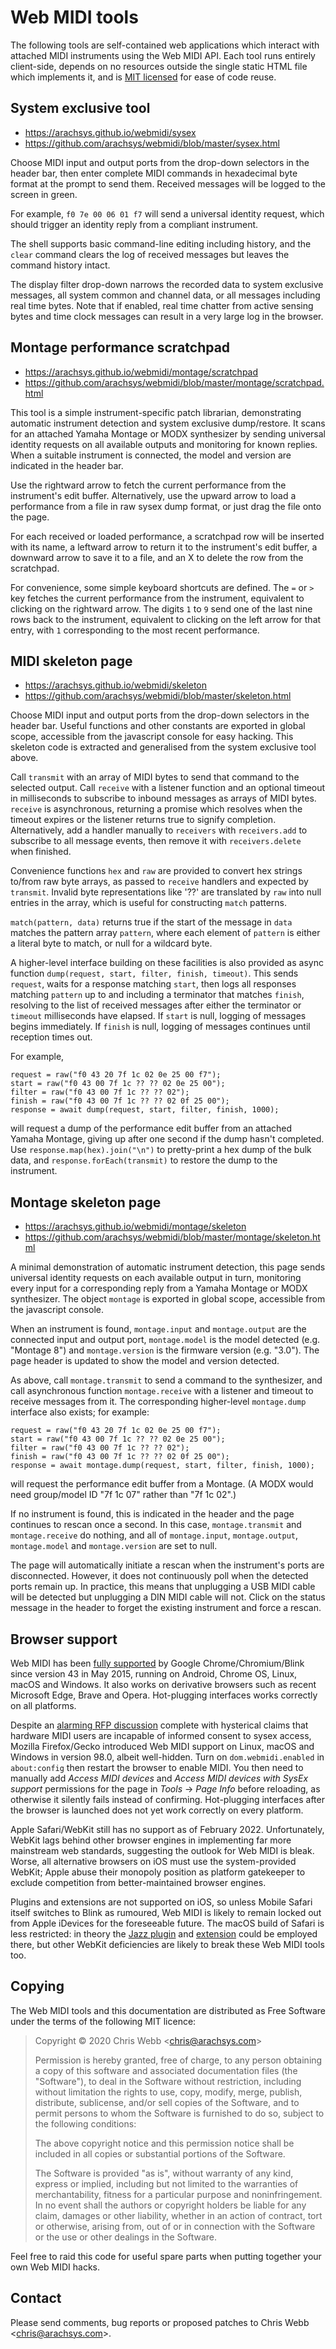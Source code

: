 # Web MIDI tools

The following tools are self-contained web applications which interact with
attached MIDI instruments using the Web MIDI API. Each tool runs entirely
client-side, depends on no resources outside the single static HTML file
which implements it, and is [MIT licensed](#copying) for ease of code reuse.


## System exclusive tool

- <https://arachsys.github.io/webmidi/sysex>
- <https://github.com/arachsys/webmidi/blob/master/sysex.html>

Choose MIDI input and output ports from the drop-down selectors in the
header bar, then enter complete MIDI commands in hexadecimal byte format at
the prompt to send them. Received messages will be logged to the screen in
green.

For example, `f0 7e 00 06 01 f7` will send a universal identity request,
which should trigger an identity reply from a compliant instrument.

The shell supports basic command-line editing including history, and the
`clear` command clears the log of received messages but leaves the command
history intact.

The display filter drop-down narrows the recorded data to system exclusive
messages, all system common and channel data, or all messages including real
time bytes. Note that if enabled, real time chatter from active sensing
bytes and time clock messages can result in a very large log in the browser.


## Montage performance scratchpad

- <https://arachsys.github.io/webmidi/montage/scratchpad>
- <https://github.com/arachsys/webmidi/blob/master/montage/scratchpad.html>

This tool is a simple instrument-specific patch librarian, demonstrating
automatic instrument detection and system exclusive dump/restore. It scans
for an attached Yamaha Montage or MODX synthesizer by sending universal
identity requests on all available outputs and monitoring for known replies.
When a suitable instrument is connected, the model and version are indicated
in the header bar.

Use the rightward arrow to fetch the current performance from the
instrument's edit buffer. Alternatively, use the upward arrow to load a
performance from a file in raw sysex dump format, or just drag the file onto
the page.

For each received or loaded performance, a scratchpad row will be inserted
with its name, a leftward arrow to return it to the instrument's edit
buffer, a downward arrow to save it to a file, and an X to delete the row
from the scratchpad.

For convenience, some simple keyboard shortcuts are defined. The `=` or `>`
key fetches the current performance from the instrument, equivalent to
clicking on the rightward arrow. The digits `1` to `9` send one of the last
nine rows back to the instrument, equivalent to clicking on the left arrow
for that entry, with `1` corresponding to the most recent performance.


## MIDI skeleton page

- <https://arachsys.github.io/webmidi/skeleton>
- <https://github.com/arachsys/webmidi/blob/master/skeleton.html>

Choose MIDI input and output ports from the drop-down selectors in the
header bar. Useful functions and other constants are exported in global
scope, accessible from the javascript console for easy hacking. This
skeleton code is extracted and generalised from the system exclusive tool
above.

Call `transmit` with an array of MIDI bytes to send that command to the
selected output. Call `receive` with a listener function and an optional
timeout in milliseconds to subscribe to inbound messages as arrays of MIDI
bytes. `receive` is asynchronous, returning a promise which resolves when
the timeout expires or the listener returns true to signify completion.
Alternatively, add a handler manually to `receivers` with `receivers.add` to
subscribe to all message events, then remove it with `receivers.delete` when
finished.

Convenience functions `hex` and `raw` are provided to convert hex strings
to/from raw byte arrays, as passed to `receive` handlers and expected by
`transmit`. Invalid byte representations like '??' are translated by `raw`
into null entries in the array, which is useful for constructing `match`
patterns.

`match(pattern, data)` returns true if the start of the message in `data`
matches the pattern array `pattern`, where each element of `pattern` is
either a literal byte to match, or null for a wildcard byte.

A higher-level interface building on these facilities is also provided as
async function `dump(request, start, filter, finish, timeout)`. This sends
`request`, waits for a response matching `start`, then logs all responses
matching `pattern` up to and including a terminator that matches `finish`,
resolving to the list of received messages after either the terminator or
`timeout` milliseconds have elapsed. If `start` is null, logging of messages
begins immediately. If `finish` is null, logging of messages continues until
reception times out.

For example,

    request = raw("f0 43 20 7f 1c 02 0e 25 00 f7");
    start = raw("f0 43 00 7f 1c ?? ?? 02 0e 25 00");
    filter = raw("f0 43 00 7f 1c ?? ?? 02");
    finish = raw("f0 43 00 7f 1c ?? ?? 02 0f 25 00");
    response = await dump(request, start, filter, finish, 1000);

will request a dump of the performance edit buffer from an attached Yamaha
Montage, giving up after one second if the dump hasn't completed. Use
`response.map(hex).join("\n")` to pretty-print a hex dump of the bulk data,
and `response.forEach(transmit)` to restore the dump to the instrument.


## Montage skeleton page

- <https://arachsys.github.io/webmidi/montage/skeleton>
- <https://github.com/arachsys/webmidi/blob/master/montage/skeleton.html>

A minimal demonstration of automatic instrument detection, this page sends
universal identity requests on each available output in turn, monitoring
every input for a corresponding reply from a Yamaha Montage or MODX
synthesizer. The object `montage` is exported in global scope, accessible
from the javascript console.

When an instrument is found, `montage.input` and `montage.output` are the
connected input and output port, `montage.model` is the model detected (e.g.
"Montage 8") and `montage.version` is the firmware version (e.g. "3.0"). The
page header is updated to show the model and version detected.

As above, call `montage.transmit` to send a command to the synthesizer, and
call asynchronous function `montage.receive` with a listener and timeout to
receive messages from it. The corresponding higher-level `montage.dump`
interface also exists; for example:

    request = raw("f0 43 20 7f 1c 02 0e 25 00 f7");
    start = raw("f0 43 00 7f 1c ?? ?? 02 0e 25 00");
    filter = raw("f0 43 00 7f 1c ?? ?? 02");
    finish = raw("f0 43 00 7f 1c ?? ?? 02 0f 25 00");
    response = await montage.dump(request, start, filter, finish, 1000);

will request the performance edit buffer from a Montage. (A MODX would need
group/model ID "7f 1c 07" rather than "7f 1c 02".)

If no instrument is found, this is indicated in the header and the page
continues to rescan once a second. In this case, `montage.transmit` and
`montage.receive` do nothing, and all of `montage.input`, `montage.output`,
`montage.model` and `montage.version` are set to null.

The page will automatically initiate a rescan when the instrument's ports
are disconnected. However, it does not continuously poll when the detected
ports remain up. In practice, this means that unplugging a USB MIDI cable
will be detected but unplugging a DIN MIDI cable will not. Click on the
status message in the header to forget the existing instrument and force a
rescan.


## Browser support

Web MIDI has been [fully supported][1] by Google Chrome/Chromium/Blink since
version 43 in May 2015, running on Android, Chrome OS, Linux, macOS and
Windows. It also works on derivative browsers such as recent Microsoft Edge,
Brave and Opera. Hot-plugging interfaces works correctly on all platforms.

Despite an [alarming RFP discussion][2] complete with hysterical claims that
hardware MIDI users are incapable of informed consent to sysex access,
Mozilla Firefox/Gecko introduced Web MIDI support on Linux, macOS and
Windows in version 98.0, albeit well-hidden. Turn on `dom.webmidi.enabled`
in `about:config` then restart the browser to enable MIDI. You then need to
manually add *Access MIDI devices* and *Access MIDI devices with SysEx
support* permissions for the page in *Tools* -> *Page Info* before
reloading, as otherwise it silently fails instead of confirming.
Hot-plugging interfaces after the browser is launched does not yet work
correctly on every platform.

Apple Safari/WebKit still has no support as of February 2022. Unfortunately,
WebKit lags behind other browser engines in implementing far more mainstream
web standards, suggesting the outlook for Web MIDI is bleak. Worse, all
alternative browsers on iOS must use the system-provided WebKit; Apple abuse
their monopoly position as platform gatekeeper to exclude competition from
better-maintained browser engines.

Plugins and extensions are not supported on iOS, so unless Mobile Safari
itself switches to Blink as rumoured, Web MIDI is likely to remain locked
out from Apple iDevices for the foreseeable future. The macOS build of
Safari is less restricted: in theory the [Jazz plugin][3] and [extension][4]
could be employed there, but other WebKit deficiencies are likely to break
these Web MIDI tools too.

[1]: https://www.chromestatus.com/feature/4923613069180928
[2]: https://github.com/mozilla/standards-positions/issues/58
[3]: https://jazz-soft.net/download/Jazz-Plugin/
[4]: https://jazz-soft.net/download/web-midi/


## Copying

The Web MIDI tools and this documentation are distributed as Free Software
under the terms of the following MIT licence:

> Copyright &copy; 2020 Chris Webb \<chris@arachsys.com>
>
> Permission is hereby granted, free of charge, to any person obtaining a
> copy of this software and associated documentation files (the "Software"),
> to deal in the Software without restriction, including without limitation
> the rights to use, copy, modify, merge, publish, distribute, sublicense,
> and/or sell copies of the Software, and to permit persons to whom the
> Software is furnished to do so, subject to the following conditions:
>
> The above copyright notice and this permission notice shall be included in
> all copies or substantial portions of the Software.
>
> The Software is provided "as is", without warranty of any kind, express or
> implied, including but not limited to the warranties of merchantability,
> fitness for a particular purpose and noninfringement. In no event shall
> the authors or copyright holders be liable for any claim,  damages or
> other liability, whether in an action of contract, tort or otherwise,
> arising from, out of or in connection with the Software or the use or
> other dealings in the Software.

Feel free to raid this code for useful spare parts when putting together
your own Web MIDI hacks.


## Contact

Please send comments, bug reports or proposed patches to Chris Webb
\<[chris@arachsys.com](mailto:chris@arachsys.com)>.
